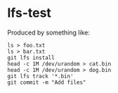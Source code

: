 # lfs-test

Produced by something like:
```
ls > foo.txt
ls > bar.txt
git lfs install
head -c 1M /dev/urandom > cat.bin
head -c 1M /dev/urandom > dog.bin
git lfs track '*.bin'
git commit -m "Add files"
```
